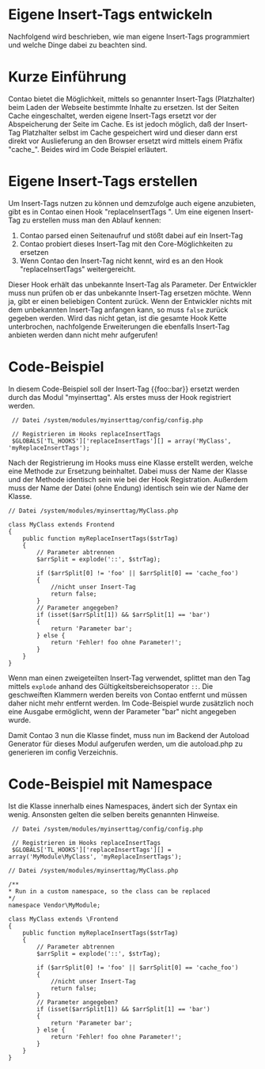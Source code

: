 # Eigene Insert-Tags entwickeln

Nachfolgend wird beschrieben, wie man eigene Insert-Tags programmiert
und welche Dinge dabei zu beachten sind.


# Kurze Einführung

Contao bietet die Möglichkeit, mittels so genannter Insert-Tags
(Platzhalter) beim Laden der Webseite bestimmte Inhalte zu ersetzen.
Ist der Seiten Cache eingeschaltet, werden eigene Insert-Tags ersetzt
vor der Abspeicherung der Seite im Cache. Es ist jedoch möglich, daß
der Insert-Tag Platzhalter selbst im Cache gespeichert wird und dieser
dann erst direkt vor Auslieferung an den Browser ersetzt wird mittels
einem Präfix "cache_". 
Beides wird im Code Beispiel erläutert.


# Eigene Insert-Tags erstellen 

Um Insert-Tags nutzen zu können und demzufolge auch eigene anzubieten,
gibt es in Contao einen Hook "replaceInsertTags ". Um eine eigenen
Insert-Tag zu erstellen muss man den Ablauf kennen: 

1. Contao parsed einen Seitenaufruf und stößt dabei auf ein Insert-Tag
2. Contao probiert dieses Insert-Tag mit den Core-Möglichkeiten zu ersetzen
3. Wenn Contao den Insert-Tag nicht kennt, wird es an den Hook
    "replaceInsertTags" weitergereicht.

Dieser Hook erhält das unbekannte Insert-Tag als Parameter. Der
Entwickler muss nun prüfen ob er das unbekannte Insert-Tag ersetzen
möchte. Wenn ja, gibt er einen beliebigen Content zurück. Wenn der
Entwickler nichts mit dem unbekannten Insert-Tag anfangen kann, so
muss `false` zurück gegeben werden. Wird das nicht getan, ist die
gesamte Hook Kette unterbrochen, nachfolgende Erweiterungen die
ebenfalls Insert-Tag anbieten werden dann nicht mehr aufgerufen!


# Code-Beispiel

In diesem Code-Beispiel soll der Insert-Tag {{foo::bar}} ersetzt
werden durch das Modul "myinserttag". Als erstes muss der Hook
registriert werden.

``` {.php}
 // Datei /system/modules/myinserttag/config/config.php
 
 // Registrieren im Hooks replaceInsertTags
 $GLOBALS['TL_HOOKS']['replaceInsertTags'][] = array('MyClass', 'myReplaceInsertTags');
```

Nach der Registrierung im Hooks muss eine Klasse erstellt werden,
welche eine Methode zur Ersetzung beinhaltet. Dabei muss der Name der
Klasse und der Methode identisch sein wie bei der Hook Registration.
Außerdem muss der Name der Datei (ohne Endung) identisch sein wie der
Name der Klasse.

``` {.php}
// Datei /system/modules/myinserttag/MyClass.php
 
class MyClass extends Frontend
{
    public function myReplaceInsertTags($strTag)
    {
        // Parameter abtrennen
        $arrSplit = explode('::', $strTag);
 
        if ($arrSplit[0] != 'foo' || $arrSplit[0] == 'cache_foo')
        {
            //nicht unser Insert-Tag
            return false;
        }
        // Parameter angegeben?
        if (isset($arrSplit[1]) && $arrSplit[1] == 'bar')
        {
            return 'Parameter bar';
        } else {
            return 'Fehler! foo ohne Parameter!';
        }
    }
}
```

Wenn man einen zweigeteilten Insert-Tag verwendet, splittet man den
Tag mittels `explode` anhand des Gültigkeitsbereichsoperator  `::`.
Die geschweiften Klammern werden bereits von Contao entfernt und
müssen daher nicht mehr entfernt werden. Im Code-Beispiel wurde
zusätzlich noch eine Ausgabe ermöglicht, wenn der Parameter "bar"
nicht angegeben wurde.

Damit Contao 3 nun die Klasse findet, muss nun im Backend der Autoload
Generator für dieses Modul aufgerufen werden, um die autoload.php zu
generieren im config Verzeichnis.

# Code-Beispiel mit Namespace

Ist die Klasse innerhalb eines Namespaces, ändert sich der Syntax ein
wenig. Ansonsten gelten die selben bereits genannten Hinweise.

``` {.php}
 // Datei /system/modules/myinserttag/config/config.php
 
 // Registrieren im Hooks replaceInsertTags
 $GLOBALS['TL_HOOKS']['replaceInsertTags'][] = array('MyModule\MyClass', 'myReplaceInsertTags');
```

``` {.php}
// Datei /system/modules/myinserttag/MyClass.php
 
/**
* Run in a custom namespace, so the class can be replaced
*/
namespace Vendor\MyModule;

class MyClass extends \Frontend
{
    public function myReplaceInsertTags($strTag)
    {
        // Parameter abtrennen
        $arrSplit = explode('::', $strTag);
 
        if ($arrSplit[0] != 'foo' || $arrSplit[0] == 'cache_foo')
        {
            //nicht unser Insert-Tag
            return false;
        }
        // Parameter angegeben?
        if (isset($arrSplit[1]) && $arrSplit[1] == 'bar')
        {
            return 'Parameter bar';
        } else {
            return 'Fehler! foo ohne Parameter!';
        }
    }
}
```

